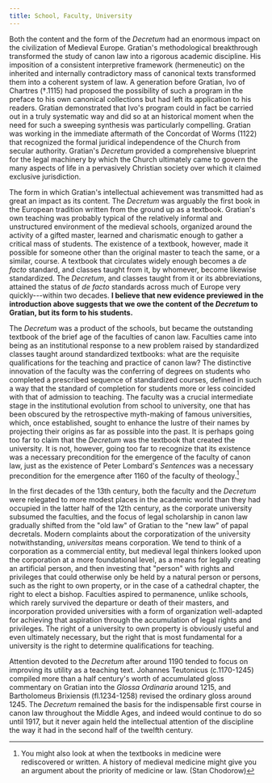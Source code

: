 ```yaml
---
title: School, Faculty, University
---
```

Both the content and the form of the *Decretum* had an enormous
impact on the civilization of Medieval Europe. Gratian's methodological
breakthrough transformed the study of canon law into a rigorous
academic discipline. His imposition of a consistent interpretive
framework (hermeneutic) on the inherited and internally contradictory
mass of canonical texts transformed them into a coherent system of
law. A generation before Gratian, Ivo of Chartres (†.1115) had
proposed the possibility of such a program in the preface to his
own canonical collections but had left its application to his
readers. Gratian demonstrated that Ivo's program could in fact be
carried out in a truly systematic way and did so at an historical
moment when the need for such a sweeping synthesis was particularly
compelling. Gratian was working in the immediate aftermath of the
Concordat of Worms (1122) that recognized the formal juridical
independence of the Church from secular authority. Gratian's
*Decretum* provided a comprehensive blueprint for the legal machinery
by which the Church ultimately came to govern the many aspects of
life in a pervasively Christian society over which it claimed
exclusive jurisdiction.

The form in which Gratian's intellectual achievement was transmitted
had as great an impact as its content. The *Decretum* was arguably
the first book in the European tradition written from the ground
up as a textbook. Gratian's own teaching was probably typical of
the relatively informal and unstructured environment of the medieval
schools, organized around the activity of a gifted master, learned
and charismatic enough to gather a critical mass of students. The
existence of a textbook, however, made it possible for someone other
than the original master to teach the same, or a similar, course.
A textbook that circulates widely enough becomes a *de facto*
standard, and classes taught from it, by whomever, become likewise
standardized. The *Decretum*, and classes taught from it or its
abbreviations, attained the status of *de facto* standards across
much of Europe very quickly---within two decades. **I believe that
new evidence previewed in the introduction above suggests that we
owe the content of the *Decretum* to Gratian, but its form to his
students.**

The *Decretum* was a product of the schools, but became the outstanding
textbook of the brief age of the faculties of canon law. Faculties
came into being as an institutional response to a new problem raised
by standardized classes taught around standardized textbooks: what
are the requisite qualifications for the teaching and practice of
canon law? The distinctive innovation of the faculty was the
conferring of degrees on students who completed a prescribed sequence
of standardized courses, defined in such a way that the standard
of completion for students more or less coincided with that of
admission to teaching. The faculty was a crucial intermediate stage
in the institutional evolution from school to university, one that
has been obscured by the retrospective myth-making of famous
universities, which, once established, sought to enhance the lustre
of their names by projecting their origins as far as possible into
the past. It is perhaps going too far to claim that the *Decretum*
was the textbook that created the university. It is not, however,
going too far to recognize that its existence was a necessary
precondition for the emergence of the faculty of canon law, just
as the existence of Peter Lombard's *Sentences* was a necessary
precondition for the emergence after 1160 of the faculty of
theology.[^1]

In the first decades of the 13th century, both the faculty and the
*Decretum* were relegated to more modest places in the academic
world than they had occupied in the latter half of the 12th century,
as the corporate university subsumed the faculties, and the focus
of legal scholarship in canon law gradually shifted from the "old
law" of Gratian to the "new law" of papal decretals. Modern complaints
about the corporatization of the university notwithstanding,
*universitas* means corporation. We tend to think of a corporation
as a commercial entity, but medieval legal thinkers looked upon the
corporation at a more foundational level, as a means for legally
creating an artificial person, and then investing that "person"
with rights and privileges that could otherwise only be held by a
natural person or persons, such as the right to own property, or
in the case of a cathedral chapter, the right to elect a bishop.
Faculties aspired to permanence, unlike schools, which rarely
survived the departure or death of their masters, and incorporation
provided universities with a form of organization well-adapted for
achieving that aspiration through the accumulation of legal rights
and privileges. The right of a university to own property is obviously
useful and even ultimately necessary, but the right that is most
fundamental for a university is the right to determine qualifications
for teaching.

Attention devoted to the *Decretum* after around 1190 tended to
focus on improving its utility as a teaching text. Johannes Teutonicus
(c.1170-1245) compiled more than a half century's worth of accumulated
gloss commentary on Gratian into the *Glossa Ordinaria* around 1215,
and Bartholomeus Brixiensis (fl.1234-1258) revised the ordinary
gloss around 1245. The *Decretum* remained the basis for the
indispensable first course in canon law throughout the Middle Ages,
and indeed would continue to do so until 1917, but it never again
held the intellectual attention of the discipline the way it had
in the second half of the twelfth century.

[^1]: You might also look at when the textbooks in medicine were
rediscovered or written. A history of medieval medicine might give
you an argument about the priority of medicine or law. (Stan Chodorow)

